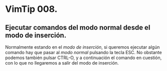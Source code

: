 # VimTip 008.

## Ejecutar comandos del modo normal desde el modo de inserción.

Normalmente estando en el _modo de inserción_, si queremos ejecutar algún comando hay que pasar al _modo normal_ pulsando la tecla ESC. No obstante podemos también pulsar CTRL-O, y a continuación el comando en cuestión, con lo que no llegaremos a salir del modo de inserción.
